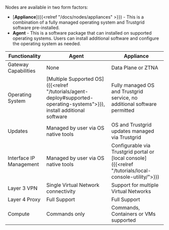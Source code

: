 Nodes are available in two form factors: 
- [**Appliance**]({{<relref "/docs/nodes/appliances" >}}) - This is a combination of a fully managed operating system and Trustgrid software pre-installed. 
- **Agent** - This is a software package that can installed on supported operating systems. Users can install additional software and configure the operating system as needed. 

| Functionality | Agent | Appliance |
|-|-|-|
| Gateway Capabilities | None | Data Plane or ZTNA |
| Operating System | [Multiple Supported OS]({{<relref "/tutorials/agent-deploy#supported-operating-systems">}}), install additional software | Fully managed OS and Trustgrid service, no additional software permitted |
| Updates | Managed by user via OS native tools | OS and Trustgrid updates managed via Trustgrid |
| Interface IP Management | Managed by user via OS native tools | Configurable via Trustgrid portal or [local console]({{<relref "/tutorials/local-console-utility/">}})
| Layer 3 VPN | Single Virtual Network connectivity | Support for multiple Virtual Networks |
| Layer 4 Proxy | Full Support | Full Support |
| Compute | Commands only | Commands, Containers or VMs supported |